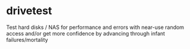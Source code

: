 drivetest
=========

Test hard disks / NAS for performance and errors with near-use random access and/or get more confidence by advancing through infant failures/mortality
